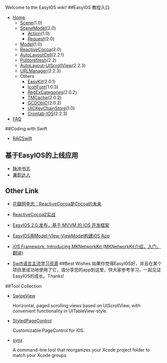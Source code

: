 Welcome to the EasyIOS wiki!
##EasyIOS 教程入口
* [Home](Home)
	* [Scene](Scene)(1.0)
	* [SceneModel](SceneModel)(2.0)
		* [Action](Action)(1.0)
		* [Request](Request)(2.0)
	* [Model](Model)(1.0)
	* [ReactiveCocoa](ReactiveCocoa)(2.0)
	* [AutoLayoutCell](AutoLayoutCell)(2.2.1)
	* [Pulltorefresh](pulltorefresh+infinitescrolling)(2.2)
	* [AutoLayout-UIScrollView](AutoLayout-UIScrollView)(2.2.3)
	* [URLManager](URLManager)(2.2.3)
	* Others
		* [EasyKit](EasyKit)(2.0.1)
		* [IconFont](IconFont)(1.0.3)
		* [RegExCategories](RegExCategories)(2.0.2)
		* [TMCache](TMCache)(2.0.2)
		* [GCDObjC](GCDObjC)(2.0.2)
		* [UICKeyChainStore](UICKeyChainStore)(1.0)
		* [Crontab-IOS](Crontab-IOS)(2.2.3)
* [FAQ](FAQ)

##Coding with Swift

* [RACSwift](https://github.com/zhuchaowe/RACSwift)
 
## 基于EasyIOS的上线应用
* [脉冲书志](https://itunes.apple.com/cn/app/mai-chong-shu-zhi-qing-chun/id952186104)
* [兼职达人](https://itunes.apple.com/cn/app/jian-zhi-da-ren/id968221528)

## Other Link

* [花瓣网李忠：ReactiveCocoa是Cocoa的未来](http://swift.08dream.com/index.php?s=/Home/Article/detail/id/10037.html)

* [ReactiveCocoa2实战](http://swift.08dream.com/index.php?s=/Home/Article/detail/id/10035.html)

* [EasyIOS 2.0 发布，基于 MVVM 的 IOS 开发框架](http://www.oschina.net/news/54062/easyios-2-0-released)

* [EasyIOS用Model-View-ViewModel构建iOS App](http://swift.08dream.com/index.php?s=/Home/Article/detail/id/10036.html)

* [iOS Framework: Introducing MKNetworkKit (MKNetworkKit介绍，入门，翻译)](http://swift.08dream.com/index.php?s=/Home/Article/detail/id/10038.html)

* [Swift语言主流学习资源](https://github.com/ipader/SwiftGuide)
##Best Wishes
如果你觉得EasyIOS好，并且在某个项目里成功地使用了它，请分享您的app到这里，供大家参考学习，一起见证EasyIOS的成长。Thanks!

##Tool Collection

* [SwipeView](https://github.com/nicklockwood/SwipeView) 

	Horizontal, paged scrolling views based on UIScrollView, with convenient
   functionality in UITableView-style.
   
* [StyledPageControl](https://github.com/honcheng/iOS-StyledPageControl)

	Customizable PageControl for iOS.
* [synx](https://github.com/venmo/synx)
	
	A command-line tool that reorganizes your Xcode project folder to match your Xcode groups

